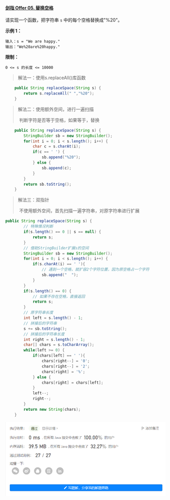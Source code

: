 #### [剑指 Offer 05. 替换空格](https://leetcode.cn/problems/ti-huan-kong-ge-lcof/)

请实现一个函数，把字符串 `s` 中的每个空格替换成"%20"。

**示例 1：**

```
输入：s = "We are happy."
输出："We%20are%20happy."
```

**限制：**

```
0 <= s 的长度 <= 10000
```



> 解法一：使用s.replaceAll()库函数

```java
	public String replaceSpace(String s) {
        return s.replaceAll(" ","%20"); 
    }
```

> 解法二：使用额外空间，进行一遍扫描
>
> ​	判断字符是否等于空格，如果等于，替换

```java
	public String replaceSpace(String s) {
        StringBuilder sb = new StringBuilder();
        for(int i = 0; i < s.length(); i++) {
            char c = s.charAt(i);
            if(c == ' ') {
                sb.append("%20");
            } else {
                sb.append(c);
            }
        }
        return sb.toString();
    }
```

> 解法三：双指针
>
> ​	不使用额外空间，首先扫描一遍字符串，对原字符串进行扩展

```java
public String replaceSpace(String s) {
        // 特殊情况判断
        if(s.length() == 0 || s == null) {
            return s;
        }
        // 借助StringBuilder扩展s的空间
        StringBuilder sb = new StringBuilder();
        for(int i = 0; i < s.length(); i++) {
            if(s.charAt(i) == ' '){
                // 遇到一个空格，就扩容2个字符位置，因为原空格占一个字符
                sb.append("  ");
            }
        }
        if(s.length() == 0) {
            // 如果不存在空格，直接返回
            return s;
        }
        // 原字符串长度
        int left = s.length() - 1;
        // 拼接后的字符串
        s += sb.toString();
        // 拼接后的字符串长度
        int right = s.length() - 1;
        char[] chars = s.toCharArray();
        while(left >= 0) {
            if(chars[left] == ' '){
                chars[right--] = '0';
                chars[right--] = '2';
                chars[right] = '%'; 
            } else {
                chars[right] = chars[left];
            }
            left--;
            right--;
        }
        return new String(chars);
    }
```

![image-20220808162055508](assets/image-20220808162055508.png)

